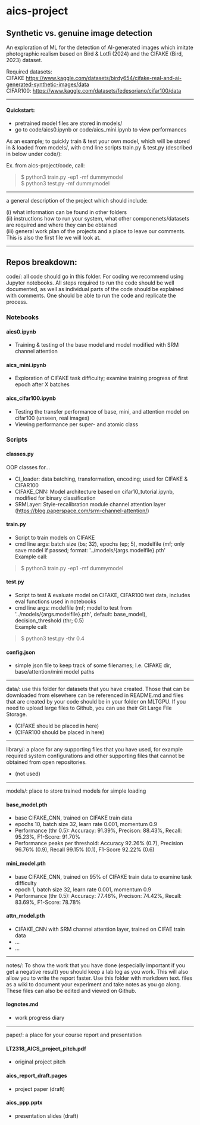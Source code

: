 # aics-project
## Synthetic vs. genuine image detection

An exploration of ML for the detection of AI-generated images which imitate photographic realism based on Bird & Lotfi (2024) and the CIFAKE (Bird, 2023) dataset.

Required datasets:  
CIFAKE https://www.kaggle.com/datasets/birdy654/cifake-real-and-ai-generated-synthetic-images/data  
CIFAR100: https://www.kaggle.com/datasets/fedesoriano/cifar100/data  

___

#### Quickstart:
* pretrained model files are stored in models/
* go to code/aics0.ipynb or code/aics_mini.ipynb to view performances  
  
As an example; to quickly train & test your own model, which will be stored in & loaded from models/, with cmd line scripts train.py & test.py (described in below under code/):  

Ex. from aics-project/code, call:
> $ python3 train.py -ep1 -mf dummymodel  
> $ python3 test.py -mf dummymodel

___

a general description of the project which should include:  

(i) what information can be found in other folders  
(ii) instructions how to run your system, what other componenets/datasets are required and where they can be obtained  
(iii) general work plan of the projects and a place to leave our comments. This is also the first file we will look at.  

___

## Repos breakdown:

code/: all code should go in this folder. For coding we recommend using Jupyter notebooks. All steps required to run the code should be well documented, as well as individual parts of the code should be explained with comments. One should be able to run the code and replicate the process. 

### Notebooks

#### aics0.ipynb
* Training & testing of the base model and model modified with SRM channel attention

#### aics_mini.ipynb
* Exploration of CIFAKE task difficulty; examine training progress of first epoch after X batches

#### aics_cifar100.ipynb
* Testing the transfer performance of base, mini, and attention model on cifar100 (unseen, real images)
* Viewing performance per super- and atomic class

### Scripts

#### classes.py  
OOP classes for...  
* CI_loader: data batching, transformation, encoding; used for CIFAKE & CIFAR100
* CIFAKE_CNN: Model architecture based on cifar10_tutorial.ipynb, modified for binary classification
* SRMLayer: Style-recalibration module channel attention layer (https://blog.paperspace.com/srm-channel-attention/)

#### train.py
* Script to train models on CIFAKE
* cmd line args: batch size (bs; 32), epochs (ep; 5), modelfile (mf; only save model if passed; format: '../models/{args.modelfile}.pth'  
Example call:  
> $ python3 train.py -ep1 -mf dummymodel

#### test.py
* Script to test & evaluate model on CIFAKE, CIFAR100 test data, includes eval functions used in notebooks
* cmd line args: modelfile (mf; model to test from '../models/{args.modelfile}.pth', default: base_model), decision_threshold (thr; 0.5)  
Example call:  
> $ python3 test.py -thr 0.4

#### config.json
* simple json file to keep track of some filenames; I.e. CIFAKE dir, base/attention/mini model paths

____

data/: use this folder for datasets that you have created. Those that can be downloaded from elsewhere can be referenced in README.md and files that are created by your code should be in your folder on MLTGPU. If you need to upload large files to Github, you can use their Git Large File Storage.

* (CIFAKE should be placed in here)
* (CIFAR100 should be placed in here)

____

library/: a place for any supporting files that you have used, for example required system configurations and other supporting files that cannot be obtained from open repositories.

* (not used)
____

models/: place to store trained models for simple loading  

#### base_model.pth
* base CIFAKE_CNN, trained on CIFAKE train data
* epochs 10, batch size 32, learn rate 0.001, momentum 0.9
* Performance (thr 0.5): Accuracy: 91.39%, Precison: 88.43%, Recall: 95.23%, F1-Score: 91.70%
* Performance peaks per threshold: Accuracy 92.26% (0.7), Precision 96.76% (0.9), Recall 99.15% (0.1), F1-Score 92.22% (0.6)

#### mini_model.pth
* base CIFAKE_CNN, trained on 95% of CIFAKE train data to examine task difficulty
* epoch 1, batch size 32, learn rate 0.001, momentum 0.9
* Performance (thr 0.5): Accuracy: 77.46%, Precison: 74.42%, Recall: 83.69%, F1-Score: 78.78%

#### attn_model.pth
* CIFAKE_CNN with SRM channel attention layer, trained on CIFAE train data
* ...
* ...

____

notes/: To show the work that you have done (especially important if you get a negative result) you should keep a lab log as you work. This will also allow you to write the report faster. Use this folder with markdown text. files as a wiki to document your experiment and take notes as you go along. These files can also be edited and viewed on Github.

#### lognotes.md
* work progress diary

____

paper/: a place for your course report and presentation

#### LT2318_AICS_project_pitch.pdf
* original project pitch

#### aics_report_draft.pages
* project paper (draft)

#### aics_ppp.pptx
* presentation slides (draft)


